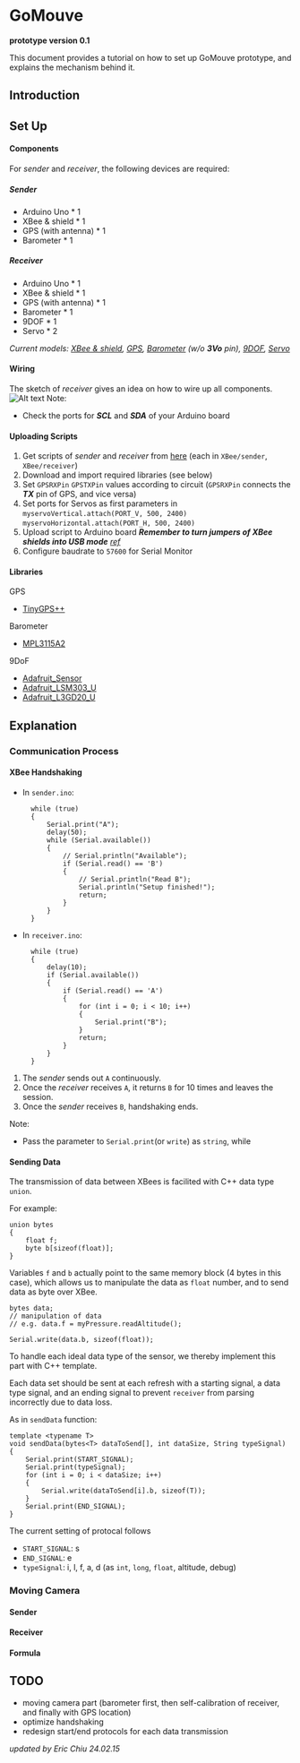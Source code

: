 GoMouve
=======
**prototype version 0.1**

This document provides a tutorial on how to set up GoMouve prototype, and explains the mechanism behind it.

## Introduction

## Set Up
#### Components
For *sender* and *receiver*, the following devices are required:
##### Sender
* Arduino Uno * 1
* XBee & shield * 1
* GPS (with antenna) * 1
* Barometer * 1

##### Receiver
* Arduino Uno * 1
* XBee & shield * 1
* GPS (with antenna) * 1
* Barometer * 1
* 9DOF * 1
* Servo * 2

*Current models: [XBee & shield](http://www.cooking-hacks.com/shop/arduino/arduino-xbee-802-15-4), [GPS](http://www.adafruit.com/product/746), [Barometer](http://www.adafruit.com/product/1893) (w/o* ***3Vo*** *pin), [9DOF](http://www.adafruit.com/product/1714), [Servo](http://www.miniplanes.fr/servos/tower-pro/mini-servo-9g-towerpro-sg90-p-2995.html)*

#### Wiring
The sketch of *receiver* gives an idea on how to wire up all components.
![Alt text](https://dl.dropboxusercontent.com/u/17953813/receiver.png "receiver's sketch")
Note:
* Check the ports for ***SCL*** and ***SDA*** of your Arduino board

#### Uploading Scripts
1. Get scripts of *sender* and *receiver* from [here](https://github.com/linoor/MecatroMouve/tree/master) (each in `XBee/sender`,  `XBee/receiver`)
2. Download and import required libraries (see below)
3. Set `GPSRXPin` `GPSTXPin` values according to circuit (`GPSRXPin` connects the ***TX*** pin of GPS, and vice versa)
4. Set ports for Servos as first parameters in
  `myservoVertical.attach(PORT_V, 500, 2400)` `myservoHorizontal.attach(PORT_H, 500, 2400)`
5. Upload script to Arduino board
  ***Remember to turn jumpers of XBee shields into USB mode*** *[ref](http://electronics.stackexchange.com/questions/25574/xbee-shield-turning-jumper-settings-into-on-off-xbee-usb-manual-switch)*
6. Configure baudrate to `57600` for Serial Monitor

#### Libraries
GPS
* [TinyGPS++](https://github.com/mikalhart/TinyGPSPlus/releases)

Barometer
* [MPL3115A2](https://github.com/adafruit/Adafruit_MPL3115A2_Library)

9DoF
* [Adafruit_Sensor](https://github.com/adafruit/Adafruit_Sensor)
* [Adafruit_LSM303_U](https://github.com/adafruit/Adafruit_LSM303DLHC)
* [Adafruit_L3GD20_U](https://github.com/adafruit/Adafruit_L3GD20_U)

## Explanation
### Communication Process
#### XBee Handshaking
* In `sender.ino`:

        while (true)
        {
            Serial.print("A");
            delay(50);
            while (Serial.available())
            {
                // Serial.println("Available");
                if (Serial.read() == 'B')
                {
                    // Serial.println("Read B");
                    Serial.println("Setup finished!");
                    return;
                }
            }
        }

* In `receiver.ino`:

        while (true)
        {
            delay(10);
            if (Serial.available())
            {
                if (Serial.read() == 'A')
                {
                    for (int i = 0; i < 10; i++)
                    {
                        Serial.print("B");
                    }
                    return;
                }
            }
        }

1. The *sender* sends out `A` continuously.
2. Once the *receiver* receives `A`, it returns `B` for 10 times and leaves the session.
3. Once the *sender* receives `B`, handshaking ends.

Note:
* Pass the parameter to `Serial.print`(or `write`) as `string`, while

#### Sending Data

The transmission of data between XBees is facilited with C++ data type `union`.

For example:

	union bytes
	{
		float f;
		byte b[sizeof(float)];
	}

Variables `f` and `b` actually point to the same memory block (4 bytes in this case), which allows us to manipulate the data as `float` number, and to send data as byte over XBee.

	bytes data;
	// manipulation of data
	// e.g. data.f = myPressure.readAltitude();

	Serial.write(data.b, sizeof(float));

To handle each ideal data type of the sensor, we thereby implement this part with C++ template.

Each data set should be sent at each refresh with a starting signal, a data type signal, and an ending signal to prevent `receiver` from parsing incorrectly due to data loss.

As in `sendData` function:
 
	template <typename T>
	void sendData(bytes<T> dataToSend[], int dataSize, String typeSignal)
	{
	    Serial.print(START_SIGNAL);
	    Serial.print(typeSignal);
	    for (int i = 0; i < dataSize; i++)
	    {
	        Serial.write(dataToSend[i].b, sizeof(T));
	    }
	    Serial.print(END_SIGNAL);
	}

The current setting of protocal follows
* `START_SIGNAL`: s
* `END_SIGNAL`: e
* `typeSignal`: i, l, f, a, d (as `int`, `long`, `float`, altitude, debug)


### Moving Camera
#### Sender
#### Receiver
#### Formula

## TODO
* moving camera part (barometer first, then self-calibration of receiver, and finally with GPS location)
* optimize handshaking
* redesign start/end protocols for each data transmission

*updated by Eric Chiu 24.02.15*
